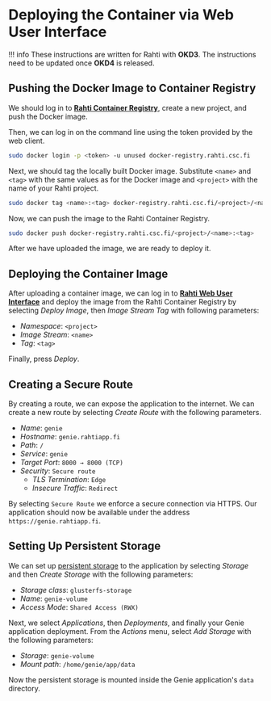 # Deploying the Container via Web User Interface
!!! info
    These instructions are written for Rahti with **OKD3**. The instructions need to be updated once **OKD4** is released.

## Pushing the Docker Image to Container Registry
We should log in to [**Rahti Container Registry**](https://registry-console.rahti.csc.fi/), create a new project, and push the Docker image.

Then, we can log in on the command line using the token provided by the web client.

```bash
sudo docker login -p <token> -u unused docker-registry.rahti.csc.fi
```

Next, we should tag the locally built Docker image. Substitute `<name>` and `<tag>` with the same values as for the Docker image and `<project>` with the name of your Rahti project.

```bash
sudo docker tag <name>:<tag> docker-registry.rahti.csc.fi/<project>/<name>:<tag>
```

Now, we can push the image to the Rahti Container Registry.

```bash
sudo docker push docker-registry.rahti.csc.fi/<project>/<name>:<tag>
```

After we have uploaded the image, we are ready to deploy it.


## Deploying the Container Image
After uploading a container image, we can log in to [**Rahti Web User Interface**](https://rahti.csc.fi:8443/) and deploy the image from the Rahti Container Registry by selecting *Deploy Image*, then *Image Stream Tag* with following parameters:

- *Namespace*: `<project>`
- *Image Stream*: `<name>`
- *Tag*: `<tag>`

Finally, press *Deploy*.


## Creating a Secure Route
By creating a route, we can expose the application to the internet. We can create a new route by selecting *Create Route* with the following parameters.

- *Name*: `genie`
- *Hostname*: `genie.rahtiapp.fi`
- *Path*: `/`
- *Service*: `genie`
- *Target Port*: `8000 → 8000 (TCP)`
- *Security*: `Secure route`
    - *TLS Termination*: `Edge`
    - *Insecure Traffic*: `Redirect`

By selecting `Secure Route` we enforce a secure connection via HTTPS. Our application should now be available under the address `https://genie.rahtiapp.fi`.


## Setting Up Persistent Storage
We can set up [persistent storage](https://docs.csc.fi/cloud/rahti/storage/persistent/) to the application by selecting *Storage* and then *Create Storage* with the following parameters:

- *Storage class*: `glusterfs-storage`
- *Name*: `genie-volume`
- *Access Mode*: `Shared Access (RWX)`

Next, we select *Applications*, then *Deployments*, and finally your Genie application deployment. From the *Actions* menu, select *Add Storage* with the following parameters:

- *Storage*: `genie-volume`
- *Mount path*: `/home/genie/app/data`

Now the persistent storage is mounted inside the Genie application's `data` directory.
